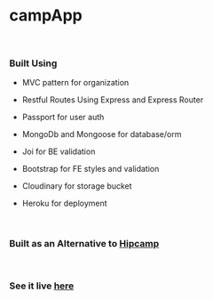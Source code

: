 # campApp

<br>

### Built Using

* MVC pattern for organization

* Restful Routes Using Express and Express Router

* Passport for user auth 

* MongoDb and Mongoose for database/orm

* Joi for BE validation

* Bootstrap for FE styles and validation

* Cloudinary for storage bucket

* Heroku for deployment

<br>

### Built as an Alternative to [Hipcamp](https://www.hipcamp.com/en-US)

<br>

### See it live [here](https://tent-camp-app.herokuapp.com/campgrounds)


